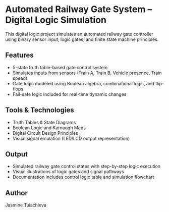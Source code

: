 # Automated Railway Gate System – Digital Logic Simulation

This digital logic project simulates an automated railway gate controller using binary sensor input, logic gates, and finite state machine principles.

## Features
- 5-state truth table-based gate control system
- Simulates inputs from sensors (Train A, Train B, Vehicle presence, Train speed)
- Gate logic modeled using Boolean algebra, combinational logic, and flip-flops
- Fail-safe logic included for real-time dynamic changes

##  Tools & Technologies
- Truth Tables & State Diagrams
- Boolean Logic and Karnaugh Maps
- Digital Circuit Design Principles
- Visual signal emulation (LED/LCD output representation)

## Output
- Simulated railway gate control states with step-by-step logic execution
- Visual illustrations of logic gates and signal pathways
- Documentation includes control logic table and simulation flowchart

## Author
Jasmine Tuiachieva  

